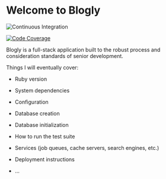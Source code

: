 # Welcome to Blogly

![Continuous Integration](https://github.com/JacksonStark/blogly/actions/workflows/ci.yml/badge.svg)

[![Code Coverage](https://codecov.io/gh/JacksonStark/blogly/branch/main/graph/badge.svg?token=KQSP9TV2B6)](https://codecov.io/gh/JacksonStark/blogly)

Blogly is a full-stack application built to the robust process and consideration standards of senior development.

Things I will eventually cover:

* Ruby version

* System dependencies

* Configuration

* Database creation

* Database initialization

* How to run the test suite

* Services (job queues, cache servers, search engines, etc.)

* Deployment instructions

* ...